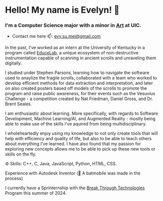 # Hello! My name is Evelyn! 👋

### I'm a Computer Science major with a minor in [Art](https://sites.google.com/view/evelynsjohnson/about-me?authuser=0) at UIC.

- Contact me here 📫: evy.su.mei@gmail.com

In the past, I've worked as an intern at the University of Kentucky in a program called [EduceLab](https://educelab.engr.uky.edu), a unique ecosystem of non-destructive instrumentation capable of scanning in ancient scrolls and unraveling them digitally.

I studied under Stephen Parsons, learning how to navigate the software used to anaylize the fragile scrolls, collaborated with a team who worked to develop efficient methods for data extraction and interpretation, and later on also created posters based off models of the scrolls to promote the program and raise public awareness, for their events such as the Vesuvius Challenge - a competition created by Nat Friedman, Daniel Gross, and Dr. Brent Seales.

I am enthusiastic about learning. More specifically, with regards to Software Development, Machine Learning/AI, and Augmented Reality - mostly being able to make use of the skills I've aquired from being multidisciplinary.

I wholeheartedly enjoy using my knowledge to not only create tools that will help with efficiency and quality of life, but also to be able to teach others about everything I've learned. I have also found that my passion for exploring new concepts allows me to be able to pick up these new tools or skills on the fly.

⚙️ Skills: C++, C, Java, JavaScript, Python, HTML, CSS.

Experience with Autodesk Inventor (🦇 A batmobile was made in the process)

I currently have a Sprinternship with the [Break Through Technologies](https://chicago.breakthroughtech.org) Program this summer of 2024.
